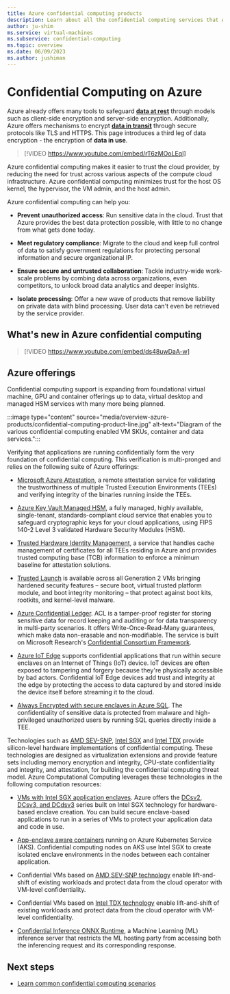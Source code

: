 ```yaml
---
title: Azure confidential computing products
description: Learn about all the confidential computing services that Azure provides
author: ju-shim
ms.service: virtual-machines
ms.subservice: confidential-computing
ms.topic: overview
ms.date: 06/09/2023
ms.author: jushiman
---
```


# Confidential Computing on Azure

 Azure already offers many tools to safeguard [**data at rest**](../security/fundamentals/encryption-atrest.md) through models such as client-side encryption and server-side encryption. Additionally, Azure offers mechanisms to encrypt [**data in transit**](../security/fundamentals/data-encryption-best-practices.md#protect-data-in-transit) through secure protocols like TLS and HTTPS. This page introduces  a third leg of data encryption - the encryption of **data in use**.
 

> [!VIDEO https://www.youtube.com/embed/rT6zMOoLEqI]


Azure confidential computing makes it easier to trust the cloud provider, by reducing the need for trust across various aspects of the compute cloud infrastructure. Azure confidential computing minimizes trust for the host OS kernel, the hypervisor, the VM admin, and the host admin.

Azure confidential computing can help you:

- **Prevent unauthorized access**: Run sensitive data in the cloud. Trust that Azure provides the best data protection possible, with little to no change from what gets done today.

- **Meet regulatory compliance**: Migrate to the cloud and keep full control of data to satisfy government regulations for protecting personal information and secure organizational IP.

- **Ensure secure and untrusted collaboration**: Tackle industry-wide work-scale problems by combing data across organizations, even competitors, to unlock broad data analytics and deeper insights.

- **Isolate processing**: Offer a new wave of products that remove liability on private data with blind processing. User data can't even be retrieved by the service provider.

## What's new in Azure confidential computing

> [!VIDEO https://www.youtube.com/embed/ds48uwDaA-w]

## Azure offerings

Confidential computing support is expanding from foundational virtual machine, GPU and container offerings up to data, virtual desktop and managed HSM services with many more being planned.

:::image type="content" source="media/overview-azure-products/confidential-computing-product-line.jpg" alt-text="Diagram of the various confidential computing enabled VM SKUs, container and data services.":::

Verifying that applications are running confidentially form the very foundation of confidential computing. This verification is multi-pronged and relies on the following suite of Azure offerings:

- [Microsoft Azure Attestation](../attestation/overview.md), a remote attestation service for validating the trustworthiness of multiple Trusted Execution Environments (TEEs) and verifying integrity of the binaries running inside the TEEs.

- [Azure Key Vault Managed HSM](../key-vault/managed-hsm/index.yml), a fully managed, highly available, single-tenant, standards-compliant cloud service that enables you to safeguard cryptographic keys for your cloud applications, using FIPS 140-2 Level 3 validated Hardware Security Modules (HSM).

- [Trusted Hardware Identity Management](../security/fundamentals/trusted-hardware-identity-management.md), a service that handles cache management of certificates for all TEEs residing in Azure and provides trusted computing base (TCB) information to enforce a minimum baseline for attestation solutions.

- [Trusted Launch](../virtual-machines/trusted-launch.md) is available across all Generation 2 VMs bringing hardened security features – secure boot, virtual trusted platform module, and boot integrity monitoring – that protect against boot kits, rootkits, and kernel-level malware.

- [Azure Confidential Ledger](../confidential-ledger/overview.md). ACL is a tamper-proof register for storing sensitive data for record keeping and auditing or for data transparency in multi-party scenarios. It offers Write-Once-Read-Many guarantees, which make data non-erasable and non-modifiable. The service is built on Microsoft Research's [Confidential Consortium Framework](https://www.microsoft.com/research/project/confidential-consortium-framework/).

- [Azure IoT Edge](../iot-edge/deploy-confidential-applications.md) supports confidential applications that run within secure enclaves on an Internet of Things (IoT) device. IoT devices are often exposed to tampering and forgery because they're physically accessible by bad actors. Confidential IoT Edge devices add trust and integrity at the edge by protecting the access to data captured by and stored inside the device itself before streaming it to the cloud.

- [Always Encrypted with secure enclaves in Azure SQL](/sql/relational-databases/security/encryption/always-encrypted-enclaves). The confidentiality of sensitive data is protected from malware and high-privileged unauthorized users by running SQL queries directly inside a TEE. 

Technologies such as [AMD SEV-SNP](https://www.amd.com/en/processors/amd-secure-encrypted-virtualization), [Intel SGX](https://www.intel.com.au/content/www/au/en/architecture-and-technology/software-guard-extensions-enhanced-data-protection.html) and [Intel TDX](https://www.intel.com/content/www/us/en/developer/tools/trust-domain-extensions/overview.html) provide silicon-level hardware implementations of confidential computing. These technologies are designed as virtualization extensions and provide feature sets including memory encryption and integrity, CPU-state confidentiality and integrity, and attestation, for building the confidential computing threat model. Azure Computational Computing leverages these technologies in the following computation resources: 

- [VMs with Intel SGX application enclaves](confidential-computing-enclaves.md). Azure offers the [DCsv2](../virtual-machines/dcv2-series.md), [DCsv3, and DCdsv3](../virtual-machines/dcv3-series.md) series built on Intel SGX technology for hardware-based enclave creation. You can build secure enclave-based applications to run in a series of VMs to protect your application data and code in use.

- [App-enclave aware containers](enclave-aware-containers.md) running on Azure Kubernetes Service (AKS). Confidential computing nodes on AKS use Intel SGX to create isolated enclave environments in the nodes between each container application.

- Confidential VMs based on [AMD SEV-SNP technology](https://azure.microsoft.com/blog/azure-and-amd-enable-lift-and-shift-confidential-computing/) enable lift-and-shift of existing workloads and protect data from the cloud operator with VM-level confidentiality.

- Confidential VMs based on [Intel TDX technology](https://azure.microsoft.com/blog/azure-confidential-computing-on-4th-gen-intel-xeon-scalable-processors-with-intel-tdx/) enable lift-and-shift of existing workloads and protect data from the cloud operator with VM-level confidentiality.

- [Confidential Inference ONNX Runtime](https://github.com/microsoft/onnx-server-openenclave), a Machine Learning (ML) inference server that restricts the ML hosting party from accessing both the inferencing request and its corresponding response.

## Next steps

- [Learn common confidential computing scenarios](use-cases-scenarios.md)
